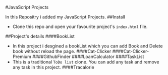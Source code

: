#JavaScript Projects

In this Repositry i added my JavaScript Projects.
##Install
* Clone this repo and open your favourite project's `index.html` file.

##Project's details
####BookList
- In this project i desgined a bookList which you can add Book and Delete book without reload the page.
####Cat-Clicker
####Cat-Clicker-Premium
####GithubFinder
####LoanCalculator
####TaskList
- This is a traditional `ToDo list` clone. You can add any task and remove any task in this project.
####Tracalorie
